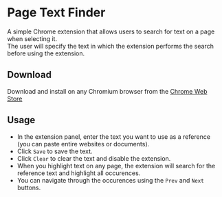 # Page Text Finder

A simple Chrome extension that allows users to search for text on a page when selecting it.  
The user will specify the text in which the extension performs the search before using the extension.

## Download

Download and install on any Chromium browser from the [Chrome Web Store](https://chromewebstore.google.com/detail/pagetextfinder/kkhbednagdefjojfffneapihhpgnejbn)

## Usage

- In the extension panel, enter the text you want to use as a reference (you can paste entire websites or documents).  
- Click `Save` to save the text.  
- Click `Clear` to clear the text and disable the extension.  
- When you highlight text on any page, the extension will search for the reference text and highlight all occurences.  
- You can navigate through the occurences using the `Prev` and `Next` buttons.
